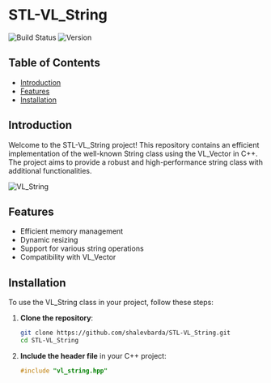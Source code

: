 # STL-VL_String

![Build Status](https://img.shields.io/badge/build-passing-brightgreen)
![Version](https://img.shields.io/badge/version-1.0.0-blue)

## Table of Contents
- [Introduction](#introduction)
- [Features](#features)
- [Installation](#installation)

## Introduction
Welcome to the STL-VL_String project! This repository contains an efficient implementation of the well-known String class using the VL_Vector in C++. The project aims to provide a robust and high-performance string class with additional functionalities.

![VL_String](https://www.richardhnguyen.com/static/8b8014a377520dede83b7bfd3a317c8d/cf1a2/what-is-vector.webp)

## Features
- Efficient memory management
- Dynamic resizing
- Support for various string operations
- Compatibility with VL_Vector

## Installation
To use the VL_String class in your project, follow these steps:

1. **Clone the repository**:
    ```sh
    git clone https://github.com/shalevbarda/STL-VL_String.git
    cd STL-VL_String
    ```

2. **Include the header file** in your C++ project:
    ```cpp
    #include "vl_string.hpp"
    ```
